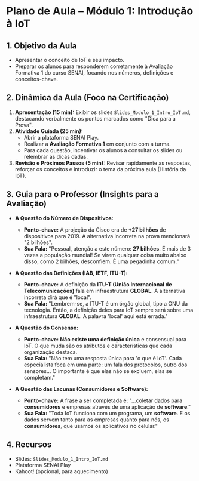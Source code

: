 # Plano de Aula – Módulo 1: Introdução à IoT

## 1. Objetivo da Aula
- Apresentar o conceito de IoT e seu impacto.
- Preparar os alunos para responderem corretamente à Avaliação Formativa 1 do curso SENAI, focando nos números, definições e conceitos-chave.

## 2. Dinâmica da Aula (Foco na Certificação)
1.  **Apresentação (15 min):** Exibir os slides `Slides_Modulo_1_Intro_IoT.md`, destacando verbalmente os pontos marcados como "Dica para a Prova".
2.  **Atividade Guiada (25 min):**
    -   Abrir a plataforma SENAI Play.
    -   Realizar a **Avaliação Formativa 1** em conjunto com a turma.
    -   Para cada questão, incentivar os alunos a consultar os slides ou relembrar as dicas dadas.
3.  **Revisão e Próximos Passos (5 min):** Revisar rapidamente as respostas, reforçar os conceitos e introduzir o tema da próxima aula (História da IoT).

## 3. Guia para o Professor (Insights para a Avaliação)

-   **A Questão do Número de Dispositivos:**
    -   **Ponto-chave:** A projeção da Cisco era de **+27 bilhões** de dispositivos para 2019. A alternativa incorreta na prova mencionará "2 bilhões".
    -   **Sua Fala:** "Pessoal, atenção a este número: **27 bilhões**. É mais de 3 vezes a população mundial! Se virem qualquer coisa muito abaixo disso, como 2 bilhões, desconfiem. É uma pegadinha comum."

-   **A Questão das Definições (IAB, IETF, ITU-T):**
    -   **Ponto-chave:** A definição da **ITU-T (União Internacional de Telecomunicações)** fala em infraestrutura **GLOBAL**. A alternativa incorreta dirá que é "local".
    -   **Sua Fala:** "Lembrem-se, a ITU-T é um órgão global, tipo a ONU da tecnologia. Então, a definição deles para IoT sempre será sobre uma infraestrutura **GLOBAL**. A palavra 'local' aqui está errada."

-   **A Questão do Consenso:**
    -   **Ponto-chave:** **Não existe uma definição única** e consensual para IoT. O que muda são os atributos e características que cada organização destaca.
    -   **Sua Fala:** "Não tem uma resposta única para 'o que é IoT'. Cada especialista foca em uma parte: um fala dos protocolos, outro dos sensores... O importante é que elas não se excluem, elas se completam."

-   **A Questão das Lacunas (Consumidores e Software):**
    -   **Ponto-chave:** A frase a ser completada é: "...coletar dados para **consumidores** e empresas através de uma aplicação de **software**."
    -   **Sua Fala:** "Toda IoT funciona com um programa, um **software**. E os dados servem tanto para as empresas quanto para nós, os **consumidores**, que usamos os aplicativos no celular."

## 4. Recursos
-   Slides: `Slides_Modulo_1_Intro_IoT.md`
-   Plataforma SENAI Play
-   Kahoot! (opcional, para aquecimento)

